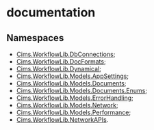 # documentation

## Namespaces

- [Cims.WorkflowLib.DbConnections](DbConnections/Cims.WorkflowLib.DbConnections.md);
- [Cims.WorkflowLib.DocFormats](DocFormats/Cims.WorkflowLib.DocFormats.md);
- [Cims.WorkflowLib.Dynamical](Dynamical/Cims.WorkflowLib.Dynamical.md);
- [Cims.WorkflowLib.Models.AppSettings](Models/AppSettings/Cims.WorkflowLib.Models.AppSettings.md);
- [Cims.WorkflowLib.Models.Documents](Models/Documents/Cims.WorkflowLib.Models.Documents.md);
- [Cims.WorkflowLib.Models.Documents.Enums](Models/Documents/Enums/Cims.WorkflowLib.Models.Documents.Enums.md);
- [Cims.WorkflowLib.Models.ErrorHandling](Models/ErrorHandling/Cims.WorkflowLib.Models.ErrorHandling.md);
- [Cims.WorkflowLib.Models.Network](Models/Network/Cims.WorkflowLib.Models.Network.md);
- [Cims.WorkflowLib.Models.Performance](Models/Performance/Cims.WorkflowLib.Models.Performance.md);
- [Cims.WorkflowLib.NetworkAPIs](NetworkAPIs/Cims.WorkflowLib.NetworkAPIs.md).
